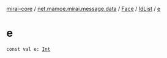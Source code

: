 [mirai-core](../../../index.md) / [net.mamoe.mirai.message.data](../../index.md) / [Face](../index.md) / [IdList](index.md) / [e](./e.md)

# e

`const val e: `[`Int`](https://kotlinlang.org/api/latest/jvm/stdlib/kotlin/-int/index.html)